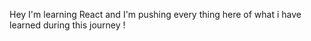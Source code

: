 Hey I'm learning React and I'm pushing every thing here of what i have learned during this journey !

